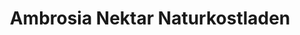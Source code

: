 ---
title: "Ambrosia Nektar Naturkostladen"
url: /osnabrueck/ambrosia-nektar-naturkostladen/
shop: Lebensmittel
---